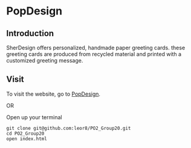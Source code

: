 # PopDesign

## Introduction

SherDesign offers personalized, handmade paper greeting cards. these greeting cards are produced from recycled material and printed with a customized greeting message.

## Visit

To visit the website, go to [PopDesign](http://www.sfu.ca/~leor/IAT339/PO2_Group20/).

OR

Open up your terminal
```
git clone git@github.com:leor8/PO2_Group20.git
cd PO2_Group20
open index.html
```
